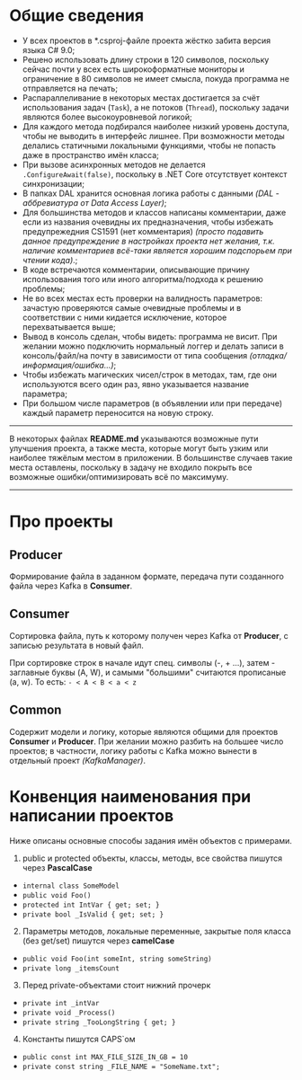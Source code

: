 # Общие сведения

* У всех проектов в *.csproj-файле проекта жёстко забита версия языка C# 9.0;
* Решено использовать длину строки в 120 символов, поскольку сейчас почти у всех есть
широкоформатные мониторы и ограничение в 80 символов не имеет смысла, покуда программа не
отправляется на печать;
* Распараллеливание в некоторых местах достигается за счёт использования задач (`Task`),
а не потоков (`Thread`), поскольку задачи являются более высокоуровневой логикой;
* Для каждого метода подбирался наиболее низкий уровень доступа, чтобы не выводить в интерфейс лишнее.
При возможности методы делались статичными локальными функциями, чтобы не попасть даже в
пространство имён класса;
* При вызове асинхронных методов не делается `.ConfigureAwait(false)`, поскольку в .NET Core
отсутствует контекст синхронизации;
* В папках DAL хранится основная логика работы с данными _(DAL - аббревиатура от Data Access Layer)_;
* Для большинства методов и классов написаны комментарии, даже если из названия очевидны
их предназначения, чтобы избежать предупрежедния CS1591 (нет комментария) _(просто подавить
данное предупреждение в настройках проекта нет желания, т.к. наличие комментариев всё-таки
является хорошим подспорьем при чтении кода)_.;
* В коде встречаются комментарии, описывающие причину использования того или иного
алгоритма/подхода к решению проблемы;
* Не во всех местах есть проверки на валидность параметров: зачастую проверяются самые очевидные
проблемы и в соответствии с ними кидается исключение, которое перехватывается выше;
* Вывод в консоль сделан, чтобы видеть: программа не висит. При желании можно
подключить нормальный логгер и делать записи в консоль/файл/на почту в зависимости от типа
сообщения _(отладка/информация/ошибка...)_;
* Чтобы избежать магических чисел/строк в методах, там, где они используются всего один раз, явно
указывается название параметра;
* При большом числе параметров (в объявлении или при передаче) каждый параметр переносится
на новую строку.

---
В некоторых файлах **README.md** указываются возможные пути улучшения проекта, а также места,
которые могут быть узким или наиболее тяжёлым местом в приложении. В большинстве случаев такие
места оставлены, поскольку в задачу не входило покрыть все возможные ошибки/оптимизировать всё
по максимуму.

---

# Про проекты

## Producer

Формирование файла в заданном формате, передача пути созданного файла через Kafka в **Consumer**.

## Consumer

Сортировка файла, путь к которому получен через Kafka от **Producer**, с записью результата в
новый файл.

При сортировке строк в начале идут спец. символы (-, + ...), затем - заглавные буквы (A, W), и самыми
"большими" считаются прописаные (a, w). То есть: `- < A < B < a < z`

## Common

Содержит модели и логику, которые являются общими для проектов **Consumer** и **Producer**. При
желании можно разбить на большее число проектов; в частности, логику работы с Kafka можно вынести
в отдельный проект _(KafkaManager)_.

# Конвенция наименования при написании проектов

Ниже описаны основные способы задания имён объектов с примерами.

1. public и protected объекты, классы, методы, все свойства пишутся через **PascalCase**

* `internal class SomeModel`
* `public void Foo()`
* `protected int IntVar { get; set; }`
* `private bool _IsValid { get; set; }`

2. Параметры методов, локальные переменные, закрытые поля класса (без get/set)
пишутся через **camelCase**

* `public void Foo(int someInt, string someString)`
* `private long _itemsCount`

3. Перед private-объектами стоит нижний прочерк

* `private int _intVar`
* `private void _Process()`
* `private string _TooLongString { get; }`

4. Константы пишутся CAPS`ом

* `public const int MAX_FILE_SIZE_IN_GB = 10`
* `private const string _FILE_NAME = "SomeName.txt";`